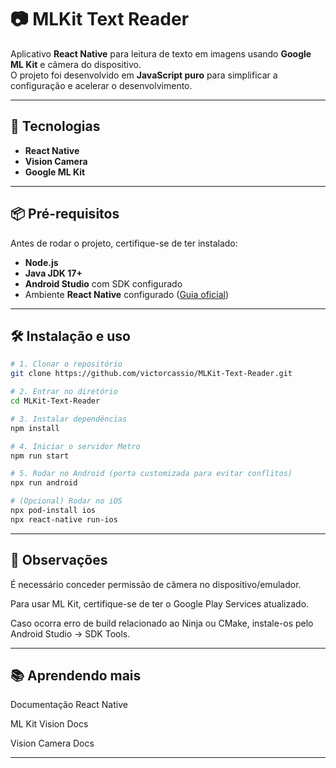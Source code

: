 # 📷 MLKit Text Reader

Aplicativo **React Native** para leitura de texto em imagens usando **Google ML Kit** e câmera do dispositivo.  
O projeto foi desenvolvido em **JavaScript puro** para simplificar a configuração e acelerar o desenvolvimento.

---

## 🚀 Tecnologias
- **React Native**  
- **Vision Camera**  
- **Google ML Kit**  

---

## 📦 Pré-requisitos
Antes de rodar o projeto, certifique-se de ter instalado:

- **Node.js**  
- **Java JDK 17+**  
- **Android Studio** com SDK configurado  
- Ambiente **React Native** configurado ([Guia oficial](https://reactnative.dev/docs/set-up-your-environment))  

---

## 🛠️ Instalação e uso

```bash
# 1. Clonar o repositório
git clone https://github.com/victorcassio/MLKit-Text-Reader.git

# 2. Entrar no diretório
cd MLKit-Text-Reader

# 3. Instalar dependências
npm install

# 4. Iniciar o servidor Metro
npm run start

# 5. Rodar no Android (porta customizada para evitar conflitos)
npx run android

# (Opcional) Rodar no iOS
npx pod-install ios
npx react-native run-ios
```

---

## 📌 Observações
É necessário conceder permissão de câmera no dispositivo/emulador.

Para usar ML Kit, certifique-se de ter o Google Play Services atualizado.

Caso ocorra erro de build relacionado ao Ninja ou CMake, instale-os pelo Android Studio → SDK Tools.

---

## 📚 Aprendendo mais
Documentação React Native

ML Kit Vision Docs

Vision Camera Docs

---